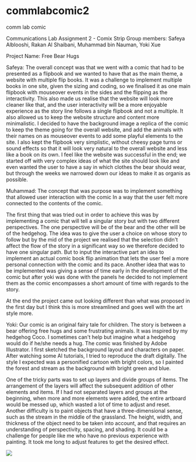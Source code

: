 # commlabcomic2
comm lab comic

Communications Lab
Assignment 2 - Comix Strip
Group members: Safeya Alblooshi, Rakan Al Shaibani, Muhammad bin Nauman, Yoki Xue

Project Name: Free Bear Hugs

Safeya: 
The overall concept was that we went with a comic that had to be presented as a flipbook and we wanted to have that as the main theme, a website with multiple flip books. It was a challenge to implement multiple books in one site, given the sizing and coding, so we finalised it as one main flipbook with mouseover events in the sides and the flipping as the interactivity. This also made us realise that the website will look more cleaner like that, and the user interactivity will be a more enjoyable experience as the story line follows a single flipbook and not a multiple. It also allowed us to keep the website structure and content more minimalistic.
I decided to have the background image a replica of the comic to keep the theme going for the overall website, and add the animals with their names on as mouseover events to add some playful elements to the site. I also kept the flipbook very simplistic, without cheesy page turns or sound effects so that it will look very natural to the overall website and less like a book on its own. 
I feel like the website was successful in the end; we started off with very complex ideas of what the site should look like and even wanted the user to have a say in which clothes the bear should wear, but through the weeks we narrowed down our ideas to make it as organis as possible.

Muhammad:
The concept that was purpose was to implement something that allowed user interaction with the comic In a way that the user felt more connected to the contents of the comic. 

The first thing that was tried out in order to achieve this was by implementing a comic that will tell a singular story but with two different perspectives. The one perspective will be of the bear and the other will be of the hedgehog. The idea was to give the user a choice on whose story to follow but by the mid of the project we realised that the selection didn't affect the flow of the story in a significant way so we therefore decided to have one singular path. But to input the interactive part an idea to implement an actual comic book flip animation that lets the user feel a more personal connection with the comic and its pace. Another idea that was to be implemented was giving a sense of time early in the development of the comic but after yoki was done with the panels he decided to not implement them as the comic encompasses a short amount of time with regards to the story.

At the end the project came out looking different than what was proposed in the first day but I think this is more streamlined and goes well with the art style more.


 Yoki:
Our comic is an original fairy tale for children. The story is between a bear offering free hugs and some frustrating animals. It was inspired by my hedgehog Coco. I sometimes can't help but imagine what a hedgehog would do if he/she needs a hug. The comic was finished by Adobe Illustrator. I first sketched the background layout and characters on paper. After watching some AI tutorials, I tried to reproduce the draft digitally. The style I expected was a personified cartoon with bright colors, so I painted the forest and stream as the background with bright green and blue.

One of the tricky parts was to set up layers and divide groups of items. The arrangement of the layers will affect the subsequent addition of other elements and items. If I had not separated layers and groups at the beginning, when more and more elements were added, the entire artboard would be messed up, which wasted a lot of time to adjust and reset. Another difficulty is to paint objects that have a three-dimensional sense, such as the stream in the middle of the grassland. The height, width, and thickness of the object need to be taken into account, and that requires an understanding of perspectivity, spacing, and shading. It could be a challenge for people like me who have no previous experience with painting. It took me long to adjust features to get the desired effect.
<p>
    <img src="idk/Yoki.png"></p>
